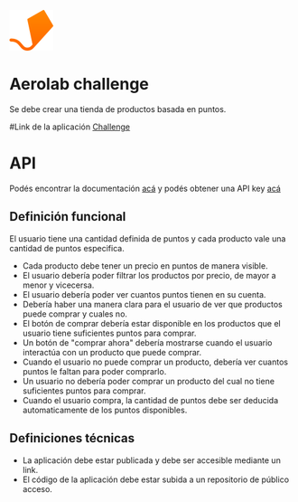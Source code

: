 ![Aerolab](./src/assets/logo.svg "Aerolab")

# Aerolab challenge
Se debe crear una tienda de productos basada en puntos.

#Link de la aplicación
[Challenge](https://aerolabchallenge.web.app/)

# API
Podés encontrar la documentación [acá](https://aerolabchallenge.docs.apiary.io/) y podés obtener una API key [acá](https://aerolab.co/coding-challenge)

## Definición funcional
El usuario tiene una cantidad definida de puntos y cada producto vale una cantidad de puntos especifica.

* Cada producto debe tener un precio en puntos de manera visible.
* El usuario debería poder filtrar los productos por precio, de mayor a menor y vicecersa.
* El usuario debería poder ver cuantos puntos tienen en su cuenta.
* Debería haber una manera clara para el usuario de ver que productos puede comprar y cuales no.
* El botón de comprar debería estar disponible en los productos que el usuario tiene suficientes puntos para comprar.
* Un botón de "comprar ahora" debería mostrarse cuando el usuario interactúa con un producto que puede comprar.
* Cuando el usuario no puede comprar un producto, debería ver cuantos puntos le faltan para poder comprarlo.
* Un usuario no debería poder comprar un producto del cual no tiene suficientes puntos para comprar.
* Cuando el usuario compra, la cantidad de puntos debe ser deducida automaticamente de los puntos disponibles.

## Definiciones técnicas
* La aplicación debe estar publicada y debe ser accesible mediante un link.
* El código de la aplicación debe estar subida a un repositorio de público acceso.
